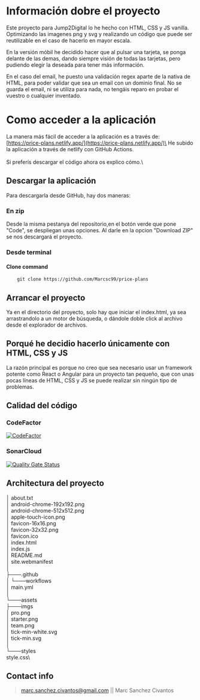 # Información dobre el proyecto

Este proyecto para Jump2Digital lo he hecho con HTML, CSS y JS vanilla. Optimizando las imagenes png y svg y realizando un código que puede ser reutilizable en el caso de hacerlo en mayor escala.

En la versión móbil he decidido hacer que al pulsar una tarjeta, se ponga delante de las demas, dando siempre visión de todas las tarjetas, pero pudiendo elegir la deseada para tener más información.

En el caso del email, he puesto una validación regex aparte de la nativa de HTML, para poder validar que sea un email con un dominio final. No se guarda el email, ni se utiliza para nada, no tengáis reparo en probar el vuestro o cualquier inventado.

# Como acceder a la aplicación

La manera más fácil de acceder a la aplicación es a través de:\
[https://price-plans.netlify.app/](https://price-plans.netlify.app/)\
He subido la aplicación a través de netlify con GitHub Actions.\
\
Si preferís descargar el código ahora os explico cómo.\

## Descargar la aplicación

Para descargarla desde GitHub, hay dos maneras:

### En zip

Desde la misma pestanya del repositorio,en el botón verde que pone "Code", se despliegan unas opciones. Al darle en la opcion "Download ZIP" se nos descargará el proyecto.

### Desde terminal

#### Clone command
```shell
    git clone https://github.com/Marcsc99/price-plans
```

## Arrancar el proyecto

Ya en el directorio del proyecto, solo hay que iniciar el index.html, ya sea arrastrandolo a un motor de búsqueda, o dándole doble click al archivo desde el explorador de archivos.

## Porqué he decidio hacerlo únicamente con HTML, CSS y JS

La razón principal es porque no creo que sea necesario usar un framework potente como React o Angular para un proyecto tan pequeño, que con unas pocas líneas de HTML, CSS y JS se puede realizar sin ningún tipo de problemas.

## Calidad del código

### CodeFactor
[![CodeFactor](https://www.codefactor.io/repository/github/marcsc99/price-plans/badge)](https://www.codefactor.io/repository/github/marcsc99/price-plans)

### SonarCloud
[![Quality Gate Status](https://sonarcloud.io/api/project_badges/measure?project=Marcsc99_price-plans&metric=alert_status)](https://sonarcloud.io/summary/new_code?id=Marcsc99_price-plans)

## Architectura del proyecto

│   about.txt\
│   android-chrome-192x192.png\
│   android-chrome-512x512.png\
│   apple-touch-icon.png\
│   favicon-16x16.png\
│   favicon-32x32.png\
│   favicon.ico\
│   index.html\
│   index.js\
│   README.md\
│   site.webmanifest\
│\
├───.github\
│   └───workflows\
│           main.yml\
│\
└───assets\
    ├───imgs\
    │       pro.png\
    │       starter.png\
    │       team.png\
    │       tick-min-white.svg\
    │       tick-min.svg\
    │\
    └───styles\
            style.css\

## Contact info

> marc.sanchez.civantos@gmail.com || Marc Sanchez Civantos